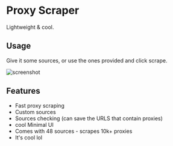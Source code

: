# Proxy Scraper
Lightweight & cool.

## Usage
Give it some sources, or use the ones provided and click scrape.

![screenshot](https://i.imgur.com/5snaXPw.png)

## Features
- Fast proxy scraping
- Custom sources
- Sources checking (can save the URLS that contain proxies)
- cool Minimal UI
- Comes with 48 sources - scrapes 10k+ proxies
- It's cool lol
